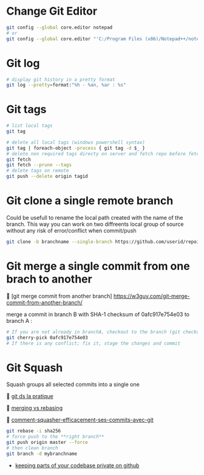 # Change Git Editor

```bash
git config --global core.editor notepad
# or
git config --global core.editor "'C:/Program Files (x86)/Notepad++/notepad++.exe' -multiInst -notabbar -nosession -noPlugin"
```

# Git log

```bash
# display git history in a pretty format
git log --pretty=format:"%h - %an, %ar : %s"
```

# Git tags

```bash
# list local tags
git tag

# delete all local tags (windows powershell syntax)
git tag | foreach-object -process { git tag -d $_ }
# delete non required tags directy on server and fetch repo before fetch tags
git fetch
git fetch --prune --tags
# delete tags on remote
git push --delete origin tagid
```

# Git clone a single remote branch

Could be usefull to rename the local path created with the name of the branch. This way you can work on two diffreents local group of source without any risk of error/conflict when commit/push

```bash
git clone -b branchname --single-branch https://github.com/userid/repoid
```

# Git merge a single commit from one brach to another

:link: [git merge commit from another branch] https://w3guy.com/git-merge-commit-from-another-branch/

merge a commit in branch B with SHA-1 checksum of 0afc917e754e03 to branch A :

```bash
# If you are not already in branchA, checkout to the branch (git checkout branchA)
git cherry-pick 0afc917e754e03
# If there is any conflict; fix it, stage the changes and commit
```

# Git Squash 

Squash groups all selected commits into a single one

:link: [git ds la pratique](https://blog.octo.com/git-dans-la-pratique-22/)

:link: [merging vs rebasing](https://www.atlassian.com/git/tutorials/merging-vs-rebasing)

:link: [comment-squasher-efficacement-ses-commits-avec-git](https://www.ekino.com/comment-squasher-efficacement-ses-commits-avec-git/)

```bash
git rebase -i sha256
# force push to the **right branch**
git push origin master --force
# then clean branch
git branch -d mybranchname
```

- [keeping parts of your codebase private on github](https://24ways.org/2013/keeping-parts-of-your-codebase-private-on-github/)

